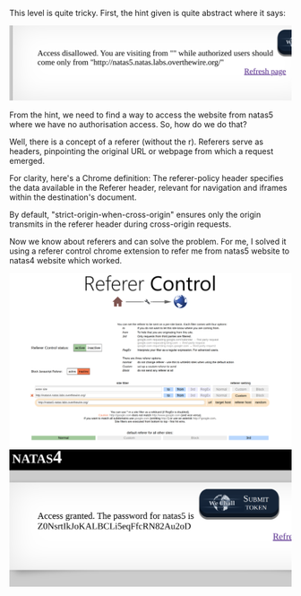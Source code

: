 This level is quite tricky. First, the hint given is quite abstract where it says: 

<img title="inspect html" alt="Alt text" src="image_resources/natas4_hint.png">

From the hint, we need to find a way to access the website from natas5 where we have no authorisation access. So, how do we do that?

Well, there is a concept of a referer (without the r).
Referers serve as headers, pinpointing the original URL or webpage from which a request emerged.

For clarity, here's a Chrome definition: The referer-policy header specifies the data available in the Referer header, relevant for navigation and iframes within the destination's document.

By default, "strict-origin-when-cross-origin" ensures only the origin transmits in the referer header during cross-origin requests.

Now we know about referers and can solve the problem. For me, I solved it using a referer control chrome extension to refer me from natas5 website to natas4 website which worked.

<img title="inspect html" alt="Alt text" src="image_resources/natas4_refer.png">

<img title="inspect html" alt="Alt text" src="image_resources/natas4_pass.png">
